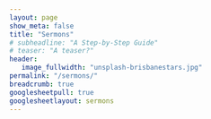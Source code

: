 ```yaml
---
layout: page
show_meta: false
title: "Sermons"
# subheadline: "A Step-by-Step Guide"
# teaser: "A teaser?"
header:
   image_fullwidth: "unsplash-brisbanestars.jpg"
permalink: "/sermons/"
breadcrumb: true
googlesheetpull: true
googlesheetlayout: sermons
---
```


<div class="google-sheet-layout"></div>
